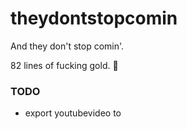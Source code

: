 # theydontstopcomin
And they don't stop comin'.


82 lines of fucking gold. 💯

### TODO
- export youtubevideo to <audio> for better playback control.
